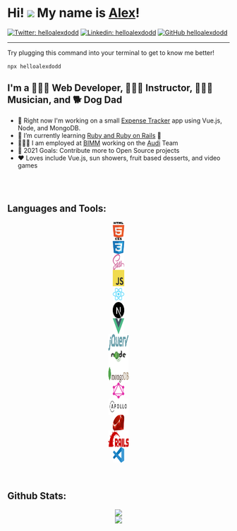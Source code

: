 # Hi! <img src="https://media.giphy.com/media/hvRJCLFzcasrR4ia7z/giphy.gif" width="25px"> My name is [Alex][website]!

[![Twitter: helloalexdodd](https://img.shields.io/twitter/follow/helloalexdodd?style=social)](https://twitter.com/helloalexdodd)
[![Linkedin: helloalexdodd](https://img.shields.io/badge/-helloalexdodd-blue?style=flat-square&logo=Linkedin&logoColor=white&link=https://www.linkedin.com/in/helloalexdodd/)](https://www.linkedin.com/in/helloalexdodd/)
[![GitHub helloalexdodd](https://img.shields.io/github/followers/helloalexdodd?label=follow&style=social)](https://github.com/helloalexdodd)

<hr />

Try plugging this command into your terminal to get to know me better!

```
npx helloalexdodd
```

## I'm a 👨🏻‍💻 Web Developer, 👨🏻‍🏫 Instructor, 👨🏻‍🎤 Musician, and 🐕 Dog Dad

- 🚧 Right now I'm working on a small [Expense Tracker](https://github.com/helloalexdodd/full-stack-expense-tracker) app using Vue.js, Node, and MongoDB.
- 🌱 I’m currently learning [Ruby and Ruby on Rails](https://github.com/helloalexdodd/hello-alex-blog) 💎
- 👨🏻‍💼 I am employed at [BIMM](https://bimm.com/) working on the [Audi](https://www.audi.ca/ca/web/en/new-cars.html) Team
- 🥅 2021 Goals: Contribute more to Open Source projects
- ❤️ Loves include Vue.js, sun showers, fruit based desserts, and video games

<br />
<br />

## Languages and Tools:

<div align="center">
  <div style="display: flex; flex-direction: column; align-items: center;">
    <img width="26px" height="36.5px" align="left" src="./icons/html5.svg" alt="HTML5" title="HTML5">
    <img width="26px" height="36.5px" align="left" src="./icons/css3.svg" alt="CSS3" title="CSS3">
    <img width="26px" height="36.5px" align="left" src="./icons/sass.svg" alt="SCSS" title="SCSS">
    <img width="26px" height="36.5px" align="left" src="./icons/js.svg" alt="JavaScript" title="JavaScript">
    <img width="26px" height="36.5px" align="left" src="./icons/react.svg" alt="React.js" title="React.js">
    <img width="26px" height="36.5px" align="left" src="./icons/nextjs.svg" alt="Next.js" title="Next.js">
    <img width="26px" height="36.5px" align="left" src="./icons/vuejs.svg" alt="Vue.js" title="Vue.js">
    <img width="46px" height="36.5px" align="left" src="./icons/jquery.svg" alt="jQuery" title="jQuery">
    <img width="46px" height="36.5px" align="left" src="./icons/node.svg" alt="Node.js" title="">
    <img width="46px" height="36.5px" align="left" src="./icons/mongodb.svg" alt="MongoDB" title="MongoDB">
    <img width="26px" height="36.5px" align="left" src="./icons/graphql.svg" alt="GraphQL" title="GraphQL">
    <img width="46px" height="36.5px" align="left" src="./icons/apollo.svg" alt="Apollo" title="Apollo">
    <img width="26px" height="36.5px" align="left" src="./icons/ruby.svg" alt="Ruby" title="Ruby">
    <img width="46px" height="36.5px" align="left" src="./icons/rails.svg" alt="Rails" title="Rails">
    <img width="26px" height="36.5px" align="left" src="./icons/visual-studio-code.svg" alt="Visual Studio Code" title="Visual Studio Code">
</div>
</div>
<br />
<br />

## Github Stats:

<div align="center">
  <div style="display: flex; flex-direction: column; align-items: center;">
    <img src="https://github-readme-stats.vercel.app/api?username=helloalexdodd&count_private=true&show_icons=true" style="vertical-align: top;" />
    <img src="https://github-readme-stats.vercel.app/api/top-langs/?username=helloalexdodd&langs_count=7&layout=compact" />
  </div>
</div>

[website]: https://alexdodd.ca
[linkedin]: https://linkedin.com/in/helloalexdodd
[twitter]: https://twitter.com/helloalexdodd
